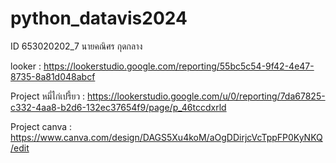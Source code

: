 # python_datavis2024
ID 653020202_7 นายคณิศร กุดกลาง

looker : https://lookerstudio.google.com/reporting/55bc5c54-9f42-4e47-8735-8a81d048abcf

Project หมี่ไก่เปรี้ยว : https://lookerstudio.google.com/u/0/reporting/7da67825-c332-4aa8-b2d6-132ec37654f9/page/p_46tccdxrld

Project canva : https://www.canva.com/design/DAGS5Xu4koM/aOgDDirjcVcTppFP0KyNKQ/edit

